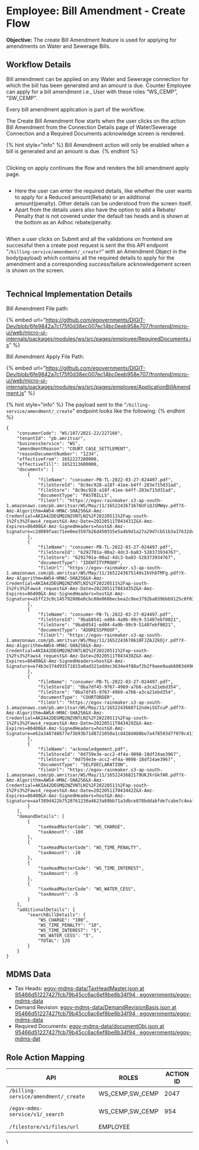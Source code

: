# Employee: Bill Amendment - Create Flow

**Objective:** The create Bill Amendment feature is used for applying for amendments on Water and Sewerage Bills.&#x20;

## Workflow Details <a href="#objective" id="objective"></a>

Bill amendment can be applied on any Water and Sewerage connection for which the bill has been generated and an amount is due. Counter Employee can apply for a bill amendment i.e., User with these roles “WS\_CEMP”, “SW\_CEMP”.

Every bill amendment application is part of the workflow.

The Create Bill Amendment flow starts when the user clicks on the action Bill Amendment from the Connection Details page of Water/Sewerage Connection and a Required Documents acknowledge screen is rendered.

{% hint style="info" %}
Bill Amendment action will only be enabled when a bill is generated and an amount is due.
{% endhint %}

<figure><img src="../../../../../.gitbook/assets/image (427).png" alt=""><figcaption></figcaption></figure>

Clicking on apply continues the flow and renders the bill amendment apply page.

<figure><img src="../../../../../.gitbook/assets/image (553).png" alt=""><figcaption></figcaption></figure>

* Here the user can enter the required details, like whether the user wants to apply for a Reduced amount(Rebate) or an additional amount(penalty). Other details can be understood from the screen itself.
* Apart from the details users also have the option to add a Rebate/ Penalty that is not covered under the default tax heads and is shown at the bottom as an Adhoc rebate/penalty.

<figure><img src="../../../../../.gitbook/assets/image (565).png" alt=""><figcaption></figcaption></figure>

When a user clicks on Submit and all the validations on frontend are successful then a create post request is sent the this API endpoint “`/billing-service/amendment/_create?`“ with an Amendment Object in the body(payload) which contains all the required details to apply for the amendment and a corresponding success/failure acknowledgement screen is shown on the screen.

<figure><img src="../../../../../.gitbook/assets/image (556).png" alt=""><figcaption></figcaption></figure>

## Technical Implementation Details

Bill Amendment File path:

{% embed url="https://github.com/egovernments/DIGIT-Dev/blob/6fe9842a7c175f0d38ec007ec14bc0eeb958e707/frontend/micro-ui/web/micro-ui-internals/packages/modules/ws/src/pages/employee/RequiredDocuments.js" %}

Bill Amendment Apply File Path:

{% embed url="https://github.com/egovernments/DIGIT-Dev/blob/6fe9842a7c175f0d38ec007ec14bc0eeb958e707/frontend/micro-ui/web/micro-ui-internals/packages/modules/ws/src/pages/employee/ApplicationBillAmendment.js" %}

{% hint style="info" %}
The payload sent to the “`/billing-service/amendment/_create`" endpoint looks like the following:
{% endhint %}

```
{
    "consumerCode": "WS/107/2021-22/227166",
    "tenantId": "pb.amritsar",
    "businessService": "WS",
    "amendmentReason": "COURT_CASE_SETTLEMENT",
    "reasonDocumentNumber": "1234",
    "effectiveFrom": 1652227200000,
    "effectiveTill": 1652313600000,
    "documents": [
        {
            "fileName": "consumer-PB-TL-2022-03-27-024497.pdf",
            "fileStoreId": "8c9ec928-a18f-41ee-b4ff-283e715d31ad",
            "fileStore": "8c9ec928-a18f-41ee-b4ff-283e715d31ad",
            "documentType": "PASTBILLS",
            "fileUrl": "https://egov-rainmaker.s3-ap-south-1.amazonaws.com/pb.amritsar/WS/May/11/1652243671676UFiQJSMWqv.pdf?X-Amz-Algorithm=AWS4-HMAC-SHA256&X-Amz-Credential=AKIA42DEGMQ2NZVNTLNI%2F20220511%2Fap-south-1%2Fs3%2Faws4_request&X-Amz-Date=20220511T043431Z&X-Amz-Expires=86400&X-Amz-SignedHeaders=host&X-Amz-Signature=c2d089faac71ee0ee3597b26d450555e5a4b9d1a27a29d7cb51b3a37632dcd76"
        },
        {
            "fileName": "consumer-PB-TL-2022-03-27-024497.pdf",
            "fileStoreId": "6292701a-00a2-4dc3-ba83-528373934767",
            "fileStore": "6292701a-00a2-4dc3-ba83-528373934767",
            "documentType": "IDENTITYPROOF",
            "fileUrl": "https://egov-rainmaker.s3-ap-south-1.amazonaws.com/pb.amritsar/WS/May/11/1652243675149sIkVhbTMFg.pdf?X-Amz-Algorithm=AWS4-HMAC-SHA256&X-Amz-Credential=AKIA42DEGMQ2NZVNTLNI%2F20220511%2Fap-south-1%2Fs3%2Faws4_request&X-Amz-Date=20220511T043435Z&X-Amz-Expires=86400&X-Amz-SignedHeaders=host&X-Amz-Signature=a5ff23c0c145792086e0cbc08e060becbea2c8ee3792ba039bbb9125c0f03b26"
        },
        {
            "fileName": "consumer-PB-TL-2022-03-27-024497.pdf",
            "fileStoreId": "9bab8541-ed04-4a9b-99c9-51407ebf0021",
            "fileStore": "9bab8541-ed04-4a9b-99c9-51407ebf0021",
            "documentType": "ADDRESSPROOF",
            "fileUrl": "https://egov-rainmaker.s3-ap-south-1.amazonaws.com/pb.amritsar/WS/May/11/1652243678618FJZAJZkOjr.pdf?X-Amz-Algorithm=AWS4-HMAC-SHA256&X-Amz-Credential=AKIA42DEGMQ2NZVNTLNI%2F20220511%2Fap-south-1%2Fs3%2Faws4_request&X-Amz-Date=20220511T043438Z&X-Amz-Expires=86400&X-Amz-SignedHeaders=host&X-Amz-Signature=e74b3e374d93571815a0ad321addec3634e4f88af2b2f9aee9aab6083d496c81"
        },
        {
            "fileName": "consumer-PB-TL-2022-03-27-024497.pdf",
            "fileStoreId": "0ba7df45-9767-4969-a7b6-a3ca21ebd354",
            "fileStore": "0ba7df45-9767-4969-a7b6-a3ca21ebd354",
            "documentType": "COURTORDER",
            "fileUrl": "https://egov-rainmaker.s3-ap-south-1.amazonaws.com/pb.amritsar/WS/May/11/1652243668712ndmiSGTcuP.pdf?X-Amz-Algorithm=AWS4-HMAC-SHA256&X-Amz-Credential=AKIA42DEGMQ2NZVNTLNI%2F20220511%2Fap-south-1%2Fs3%2Faws4_request&X-Amz-Date=20220511T043429Z&X-Amz-Expires=86400&X-Amz-SignedHeaders=host&X-Amz-Signature=e62a348748677e73b93b71d8721050a1cd428d488be7a478593d7f070c4119b9"
        },
        {
            "fileName": "acknowledgement.pdf",
            "fileStoreId": "0d759e3e-acc2-4f4a-9098-18df24ae3967",
            "fileStore": "0d759e3e-acc2-4f4a-9098-18df24ae3967",
            "documentType": "SELFDECLARATION",
            "fileUrl": "https://egov-rainmaker.s3-ap-south-1.amazonaws.com/pb.amritsar/WS/May/11/1652243682179UKJXrGkfAR.pdf?X-Amz-Algorithm=AWS4-HMAC-SHA256&X-Amz-Credential=AKIA42DEGMQ2NZVNTLNI%2F20220511%2Fap-south-1%2Fs3%2Faws4_request&X-Amz-Date=20220511T043442Z&X-Amz-Expires=86400&X-Amz-SignedHeaders=host&X-Amz-Signature=aaf389d422b7520761230a4623a89bb71a3dbce878bddabfde7cabe7c4eaf3d7"
        }
    ],
    "demandDetails": [
        {
            "taxHeadMasterCode": "WS_CHARGE",
            "taxAmount": -100
        },
        {
            "taxHeadMasterCode": "WS_TIME_PENALTY",
            "taxAmount": -10
        },
        {
            "taxHeadMasterCode": "WS_TIME_INTEREST",
            "taxAmount": -5
        },
        {
            "taxHeadMasterCode": "WS_WATER_CESS",
            "taxAmount": -5
        }
    ],
    "additionalDetails": {
        "searchBillDetails": {
            "WS_CHARGE": "100",
            "WS_TIME_PENALTY": "10",
            "WS_TIME_INTEREST": "5",
            "WS_WATER_CESS": "5",
            "TOTAL": 120
        }
    }
}
```

## **MDMS Data**

* Tax Heads: [<img src="https://github.com/fluidicon.png" alt="" data-size="line">egov-mdms-data/TaxHeadMaster.json at 95466d51227427fcb79b45cc6ac6ef8be6b34f94 · egovernments/egov-mdms-data](https://github.com/egovernments/egov-mdms-data/blob/95466d51227427fcb79b45cc6ac6ef8be6b34f94/data/pb/BillingService/TaxHeadMaster.json)
* Demand Revision: [<img src="https://github.com/fluidicon.png" alt="" data-size="line">egov-mdms-data/DemandRevisionBasis.json at 95466d51227427fcb79b45cc6ac6ef8be6b34f94 · egovernments/egov-mdms-data](https://github.com/egovernments/egov-mdms-data/blob/95466d51227427fcb79b45cc6ac6ef8be6b34f94/data/pb/BillAmendment/DemandRevisionBasis.json)
* Required Documents: [<img src="https://github.com/fluidicon.png" alt="" data-size="line">egov-mdms-data/documentObj.json at 95466d51227427fcb79b45cc6ac6ef8be6b34f94 · egovernments/egov-mdms-dat](https://github.com/egovernments/egov-mdms-data/blob/95466d51227427fcb79b45cc6ac6ef8be6b34f94/data/pb/BillAmendment/documentObj.json)

## **Role Action Mapping** <a href="#role-action-mapping" id="role-action-mapping"></a>

| **API**                              | **ROLES**         | **ACTION ID**      |
| ------------------------------------ | ----------------- | ------------------ |
| `/billing-service/amendment/_create` | WS\_CEMP,SW\_CEMP | 2047               |
| `/egov-mdms-service/v1/_search`      | WS\_CEMP,SW\_CEMP | <p>954</p><p> </p> |
| `/filestore/v1/files/url`            | EMPLOYEE          |                    |

\
